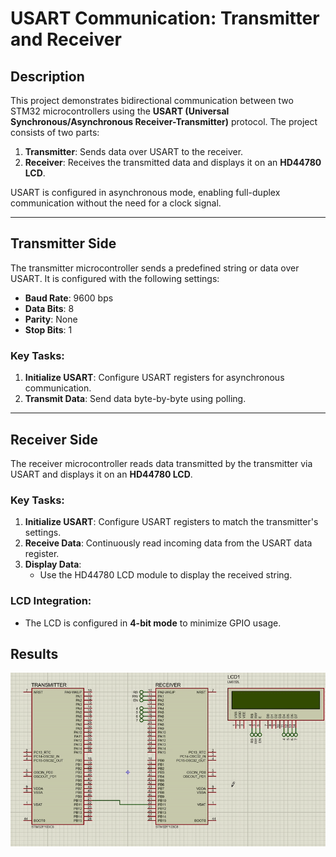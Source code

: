 # USART Communication: Transmitter and Receiver

## Description

This project demonstrates bidirectional communication between two STM32 microcontrollers using the **USART (Universal Synchronous/Asynchronous Receiver-Transmitter)** protocol. The project consists of two parts:

1. **Transmitter**: Sends data over USART to the receiver.
2. **Receiver**: Receives the transmitted data and displays it on an **HD44780 LCD**.

USART is configured in asynchronous mode, enabling full-duplex communication without the need for a clock signal.

---

## Transmitter Side

The transmitter microcontroller sends a predefined string or data over USART. It is configured with the following settings:
- **Baud Rate**: 9600 bps
- **Data Bits**: 8
- **Parity**: None
- **Stop Bits**: 1

### Key Tasks:
1. **Initialize USART**: Configure USART registers for asynchronous communication.
2. **Transmit Data**: Send data byte-by-byte using polling.

---

## Receiver Side

The receiver microcontroller reads data transmitted by the transmitter via USART and displays it on an **HD44780 LCD**. 

### Key Tasks:
1. **Initialize USART**: Configure USART registers to match the transmitter's settings.
2. **Receive Data**: Continuously read incoming data from the USART data register.
3. **Display Data**:
   - Use the HD44780 LCD module to display the received string.

### LCD Integration:
- The LCD is configured in **4-bit mode** to minimize GPIO usage.


## Results 

![USART](../Assets/USART_Hello.gif)


